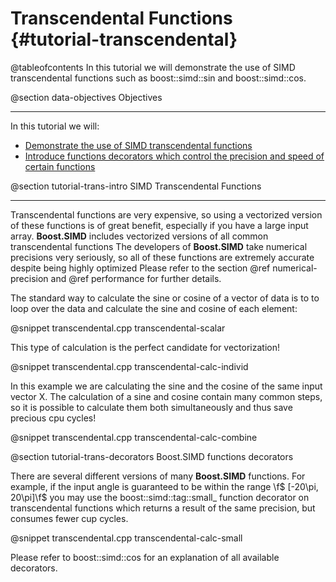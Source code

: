 Transcendental Functions {#tutorial-transcendental}
=========

@tableofcontents
In this tutorial we will demonstrate the use of SIMD transcendental functions
such as boost::simd::sin and boost::simd::cos.

@section data-objectives Objectives

-------------------------------------

In this tutorial we will:
- [Demonstrate the use of SIMD transcendental functions](#tutorial-trans-intro)
- [Introduce functions decorators which control the precision and speed of certain functions](#tutorial-trans-decorators)

@section tutorial-trans-intro SIMD Transcendental Functions

-------------------------------------

Transcendental functions are very expensive, so using a vectorized version of
these functions is of great benefit, especially if you have a large input array.
**Boost.SIMD**  includes vectorized versions of all common transcendental functions
The developers of **Boost.SIMD** take numerical precisions very seriously, so all of these
functions are extremely accurate despite being highly optimized Please refer to the section
@ref numerical-precision and @ref performance for further details.

The standard way to calculate the sine or cosine of a vector of data is to to loop over the data
and calculate the sine and cosine of each element:

@snippet transcendental.cpp transcendental-scalar

This type of calculation is the perfect candidate for vectorization!

@snippet transcendental.cpp transcendental-calc-individ

In this example we are calculating the sine and the cosine of the same input vector X. The calculation
of a sine and cosine contain many common steps, so it is possible to calculate them both simultaneously
and thus save precious cpu cycles!

@snippet transcendental.cpp transcendental-calc-combine

@section tutorial-trans-decorators Boost.SIMD functions decorators

There are several different versions of many **Boost.SIMD** functions. For
example, if the input angle is guaranteed to be within the range 
\f$ [-20\pi,  20\pi]\f$
you may use the boost::simd::tag::small_ function decorator on transcendental functions
which returns a result of the same precision, but consumes fewer cup cycles.

@snippet transcendental.cpp transcendental-calc-small

Please refer to boost::simd::cos for an explanation of all available decorators.

